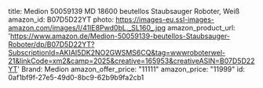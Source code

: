 title: Medion 50059139 MD 18600 beutellos Staubsauger Roboter, Weiß
amazon_id: B07D5D22YT
photo: https://images-eu.ssl-images-amazon.com/images/I/41lE8Pwd0bL._SL160_.jpg
amazon_product_url: 'https://www.amazon.de/Medion-50059139-beutellos-Staubsauger-Roboter/dp/B07D5D22YT?SubscriptionId=AKIAI5DK2NO2GWSMS6CQ&tag=wwwroboterwel-21&linkCode=xm2&camp=2025&creative=165953&creativeASIN=B07D5D22YT'
Brand: Medion
amazon_offer_price: "11111"
amazon_price: "11999"
id: 0af1bf9f-27e5-49d0-8bc9-62b9b9fa2cb1
